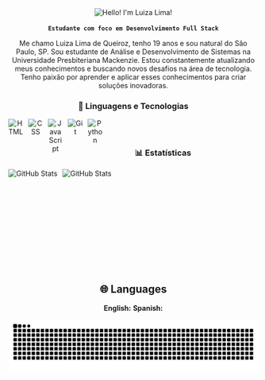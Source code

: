 <div align="center">
 <img src="https://readme-typing-svg.demolab.com?font=Fira+Code&weight=600&size=28&pause=1000&color=FFFFFF&center=true&width=500&lines=Hello!+I'm+Luiza+Lima!+%F0%9F%8C%B7%F0%9F%8E%80" alt="Hello! I'm Luiza Lima!" />
 
**`Estudante com foco em Desenvolvimento Full Stack`**

Me chamo Luiza Lima de Queiroz, tenho 19 anos e sou natural do São Paulo, SP. Sou estudante de Análise e Desenvolvimento de Sistemas na Universidade Presbiteriana Mackenzie. Estou constantemente atualizando meus conhecimentos e buscando novos desafios na área de tecnologia. Tenho paixão por aprender e aplicar esses conhecimentos para criar soluções inovadoras.

### 🤖 Linguagens e Tecnologias 

<img 
    align="left" 
    alt="HTML"
    title="HTML" 
    width="30px" 
    style="padding-right: 10px;" 
    src="https://cdn.jsdelivr.net/gh/devicons/devicon@latest/icons/html5/html5-original.svg" 
/>
<img 
    align="left" 
    alt="CSS" 
    title="CSS"
    width="30px" 
    style="padding-right: 10px;" 
    src="https://cdn.jsdelivr.net/gh/devicons/devicon@latest/icons/css3/css3-original.svg" 
/>
<img 
    align="left" 
    alt="JavaScript" 
    title="JavaScript"
    width="30px" 
    style="padding-right: 10px;" 
    src="https://cdn.jsdelivr.net/gh/devicons/devicon@latest/icons/javascript/javascript-original.svg" 
/>

<img 
    align="left" 
    alt="Git" 
    title="Git"
    width="30px" 
    style="padding-right: 10px;" 
    src="https://cdn.jsdelivr.net/gh/devicons/devicon@latest/icons/git/git-original.svg" 
/>
<img 
    align="left" 
    alt="Python" 
    title="Python"
    width="30px" 
    style="padding-right: 10px;" 
    src="https://cdn.jsdelivr.net/gh/devicons/devicon@latest/icons/python/python-original.svg" 
/>

<br/>
<br/>

### 📊 Estatísticas

<p>
  <img 
    align="left" 
    alt="GitHub Stats" 
    height="200" 
    style="padding-right: 10px;" 
    src="https://github-readme-stats.vercel.app/api?username=LuizaLima05&show_icons=true&theme=dracula&include_all_commits=true&locale=pt-br" 
  />

<img 
      align="left" 
      alt="GitHub Stats" 
      height="200" 
      src="https://github-readme-stats.vercel.app/api/top-langs/?username=LuizaLima05&theme=dracula&layout=compact&custom_title=Tecnologias&langs_count=9" 
  />

</p>

<br clear="both"/>

<div align="center">
  <h2>🌐 Languages</h2>
  <p>
    <strong>English:</strong> 
    <strong>Spanish:</strong> 
  </p>
</div>

<picture>
  <source media="(prefers-color-scheme: dark)" srcset="https://raw.githubusercontent.com/LuizaLima05/LuizaLima05/output/github-contribution-grid-snake-dark.svg">
  <source media="(prefers-color-scheme: light)" srcset="https://raw.githubusercontent.com/LuizaLima05/LuizaLima05/output/github-contribution-grid-snake.svg">
  <img alt="github contribution grid snake animation" src="https://raw.githubusercontent.com/LuizaLima05/LuizaLima05/output/github-contribution-grid-snake.svg">
</picture>
